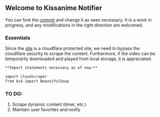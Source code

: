 ## Welcome to Kissanime Notifier

You can fork the [commit](https://github.com/1hef001/Kissanime-notifier/) and change it as seen necessary. It is a work in progress, and any modifications in the right direction are welcomed.


### Essentials

Since the [site](https://www.kissanime.ru) is a cloudflare protected site, we need to bypass the cloudflare security to scrape the content.
Furthermore, if the video can be temporarily downloaded and played from local storage, it is appreciated.

```markdown
**Import statements necessary as of now:**

import cloudscraper
from bs4 import BeautifulSoup

```

### TO DO:

1. Scrape dynamic content (timer, etc.)
2. Maintain user favorites and notify
